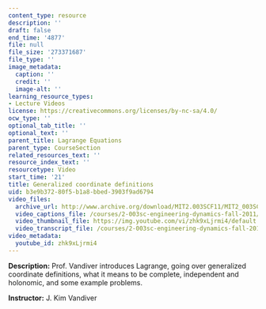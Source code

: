 ```yaml
---
content_type: resource
description: ''
draft: false
end_time: '4877'
file: null
file_size: '273371687'
file_type: ''
image_metadata:
  caption: ''
  credit: ''
  image-alt: ''
learning_resource_types:
- Lecture Videos
license: https://creativecommons.org/licenses/by-nc-sa/4.0/
ocw_type: ''
optional_tab_title: ''
optional_text: ''
parent_title: Lagrange Equations
parent_type: CourseSection
related_resources_text: ''
resource_index_text: ''
resourcetype: Video
start_time: '21'
title: Generalized coordinate definitions
uid: b3e9b372-80f5-b1a8-bbed-3903f9ad6794
video_files:
  archive_url: http://www.archive.org/download/MIT2.003SCF11/MIT2_003SCF11_lec15_300k.mp4
  video_captions_file: /courses/2-003sc-engineering-dynamics-fall-2011/59cf691b13335db1b35acc1b56020e03_zhk9xLjrmi4.vtt
  video_thumbnail_file: https://img.youtube.com/vi/zhk9xLjrmi4/default.jpg
  video_transcript_file: /courses/2-003sc-engineering-dynamics-fall-2011/2c49229a42e238eb34b310a2915ba568_zhk9xLjrmi4.pdf
video_metadata:
  youtube_id: zhk9xLjrmi4
---
```

**Description:** Prof. Vandiver introduces Lagrange, going over generalized coordinate definitions, what it means to be complete, independent and holonomic, and some example problems.

**Instructor:** J. Kim Vandiver